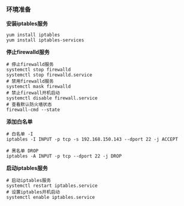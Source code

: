 ### 环境准备

__安装iptables服务__

``` Shell
yum install iptables
yum install iptables-services
```

__停止firewalld服务__

``` Shell
# 停止firewalld服务
systemctl stop firewalld
systemctl stop firewalld.service
# 禁用firewalld服务
systemctl mask firewalld
# 禁止firewall开机启动
systemctl disable firewall.service
# 查看默认防火墙状态
firewall-cmd --state
```

__添加白名单__

```Shell
# 白名单 -I
iptables -I INPUT -p tcp -s 192.168.150.143 --dport 22 -j ACCEPT

# 黑名单 DROP
iptables -A INPUT -p tcp --dport 22 -j DROP
```

__启动iptables服务__

```
# 启动iptables服务
systemctl restart iptables.service
# 设置iptables开机启动
systemctl enable iptables.service
```